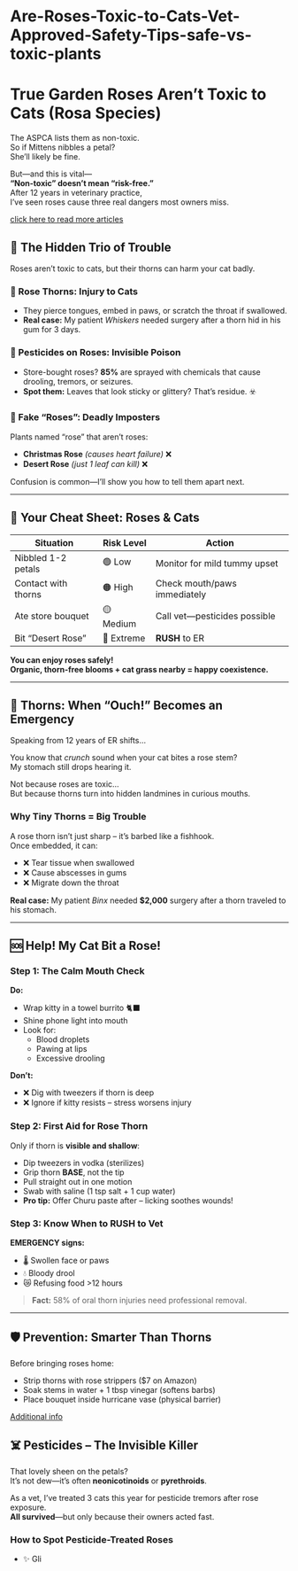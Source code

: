 # Are-Roses-Toxic-to-Cats-Vet-Approved-Safety-Tips-safe-vs-toxic-plants
# True Garden Roses Aren’t Toxic to Cats (Rosa Species)

The ASPCA lists them as non-toxic.  
So if Mittens nibbles a petal?  
She’ll likely be fine.

But—and this is vital—  
**“Non-toxic” doesn’t mean “risk-free.”**  
After 12 years in veterinary practice,  
I’ve seen roses cause three real dangers most owners miss.

[click here to read more articles](https://thecatster.com/)
## 🌹 The Hidden Trio of Trouble

Roses aren’t toxic to cats, but their thorns can harm your cat badly.

### 🥀 Rose Thorns: Injury to Cats
- They pierce tongues, embed in paws, or scratch the throat if swallowed.  
- **Real case:** My patient *Whiskers* needed surgery after a thorn hid in his gum for 3 days.

### 🧪 Pesticides on Roses: Invisible Poison
- Store-bought roses? **85%** are sprayed with chemicals that cause drooling, tremors, or seizures.  
- **Spot them:** Leaves that look sticky or glittery? That’s residue. ☣️

### 🌺 Fake “Roses”: Deadly Imposters
Plants named “rose” that aren’t roses:
- **Christmas Rose** *(causes heart failure)* ❌  
- **Desert Rose** *(just 1 leaf can kill)* ❌  

Confusion is common—I’ll show you how to tell them apart next.

---

## 🌼 Your Cheat Sheet: Roses & Cats

| Situation              | Risk Level | Action                              |
|------------------------|------------|-------------------------------------|
| Nibbled 1-2 petals     | 🟢 Low     | Monitor for mild tummy upset        |
| Contact with thorns    | 🟠 High    | Check mouth/paws immediately        |
| Ate store bouquet      | 🟡 Medium  | Call vet—pesticides possible        |
| Bit “Desert Rose”      | 🔴 Extreme | **RUSH** to ER                       |

**You can enjoy roses safely!**  
**Organic, thorn-free blooms + cat grass nearby = happy coexistence.**

---

## 🌹 Thorns: When “Ouch!” Becomes an Emergency

Speaking from 12 years of ER shifts…

You know that *crunch* sound when your cat bites a rose stem?  
My stomach still drops hearing it.

Not because roses are toxic…  
But because thorns turn into hidden landmines in curious mouths.

### Why Tiny Thorns = Big Trouble

A rose thorn isn’t just sharp – it’s barbed like a fishhook.  
Once embedded, it can:
- ❌ Tear tissue when swallowed  
- ❌ Cause abscesses in gums  
- ❌ Migrate down the throat  

**Real case:** My patient *Binx* needed **$2,000** surgery after a thorn traveled to his stomach.

---

## 🆘 Help! My Cat Bit a Rose!

### Step 1: The Calm Mouth Check
**Do:**
- Wrap kitty in a towel burrito 🐈⬛  
- Shine phone light into mouth  
- Look for:  
  - Blood droplets  
  - Pawing at lips  
  - Excessive drooling  

**Don’t:**
- ❌ Dig with tweezers if thorn is deep  
- ❌ Ignore if kitty resists – stress worsens injury

### Step 2: First Aid for Rose Thorn

Only if thorn is **visible and shallow**:
- Dip tweezers in vodka (sterilizes)  
- Grip thorn **BASE**, not the tip  
- Pull straight out in one motion  
- Swab with saline (1 tsp salt + 1 cup water)  
- **Pro tip:** Offer Churu paste after – licking soothes wounds!

### Step 3: Know When to **RUSH to Vet**

**EMERGENCY signs:**
- 🌡️ Swollen face or paws  
- 💧 Bloody drool  
- 😿 Refusing food >12 hours  

> **Fact:** 58% of oral thorn injuries need professional removal.

---

## 🛡️ Prevention: Smarter Than Thorns

Before bringing roses home:
- Strip thorns with rose strippers ($7 on Amazon)  
- Soak stems in water + 1 tbsp vinegar (softens barbs)  
- Place bouquet inside hurricane vase (physical barrier)

[Additional info](https://thecatster.com/calico-cat/health-care/are-roses-toxic-to-cats-vet-approved-safety-tips/)
## ☠️ Pesticides – The Invisible Killer

That lovely sheen on the petals?  
It’s not dew—it’s often **neonicotinoids** or **pyrethroids**.

As a vet, I’ve treated 3 cats this year for pesticide tremors after rose exposure.  
**All survived**—but only because their owners acted fast.

### How to Spot Pesticide-Treated Roses

- ✨ Gli
